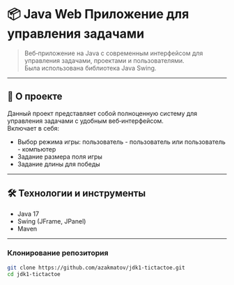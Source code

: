 # 📦 Java Web Приложение для управления задачами

> Веб‑приложение на Java с современным интерфейсом для управления задачами, проектами и пользователями.  
> Была использована библиотека Java Swing.

---

## 🚀 О проекте

Данный проект представляет собой полноценную систему для управления задачами с удобным веб‑интерфейсом.  
Включает в себя:
- Выбор режима игры: пользователь - пользователь или пользователь - компьютер
- Задание размера поля игры
- Задание длины для победы

---

## 🛠 Технологии и инструменты

- Java 17
- Swing (JFrame, JPanel)
- Maven

---

### Клонирование репозитория
```bash
git clone https://github.com/azakmatov/jdk1-tictactoe.git
cd jdk1-tictactoe
